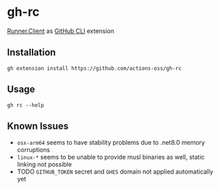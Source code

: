 # gh-rc
[Runner.Client](https://github.com/ChristopherHX/runner.server) as [GitHub CLI](https://docs.github.com/en/github-cli/github-cli/about-github-cli) extension

## Installation
```
gh extension install https://github.com/actions-oss/gh-rc
```

## Usage

```
gh rc --help
```

## Known Issues

- `osx-arm64` seems to have stability problems due to .net8.0 memory corruptions
- `linux-*` seems to be unable to provide musl binaries as well, static linking not possible
- TODO `GITHUB_TOKEN` secret and `GHES` domain not applied automatically yet
